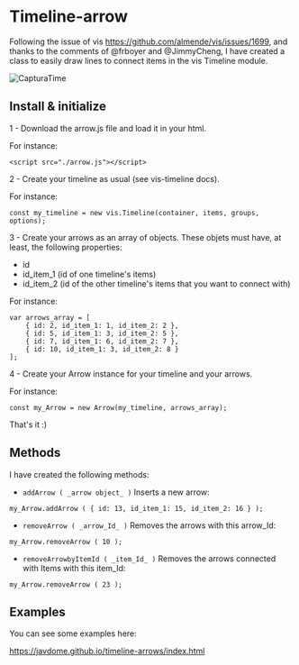 # Timeline-arrow

Following the issue of vis https://github.com/almende/vis/issues/1699, and thanks to the comments of @frboyer and @JimmyCheng, I have created a class to easily draw lines to connect items in the vis Timeline module.

![CapturaTime](https://user-images.githubusercontent.com/36993404/59111595-9d830600-8941-11e9-8cb8-8d7b72701a71.JPG)


## Install & initialize

1 - Download the arrow.js file and load it in your html.

For instance:

```
<script src="./arrow.js"></script>
```

2 - Create your timeline as usual (see vis-timeline docs).

For instance:

```
const my_timeline = new vis.Timeline(container, items, groups, options);
```


3 - Create your arrows as an array of objects. These objets must have, at least, the following properties:
* id
* id_item_1 (id of one timeline's items)
* id_item_2 (id of the other timeline's items that you want to connect with)

For instance:

```
var arrows_array = [
    { id: 2, id_item_1: 1, id_item_2: 2 },
    { id: 5, id_item_1: 3, id_item_2: 5 },
    { id: 7, id_item_1: 6, id_item_2: 7 },
    { id: 10, id_item_1: 3, id_item_2: 8 }
];
```

4 - Create your Arrow instance for your timeline and your arrows.

For instance:

```
const my_Arrow = new Arrow(my_timeline, arrows_array);
```

That's it :)


## Methods

I have created the following methods:

* `addArrow ( _arrow object_ )`  Inserts a new arrow:
```
my_Arrow.addArrow ( { id: 13, id_item_1: 15, id_item_2: 16 } );
```

* `removeArrow ( _arrow_Id_ )`   Removes the arrows with this arrow_Id:
```
my_Arrow.removeArrow ( 10 );
```

* `removeArrowbyItemId ( _item_Id_ )`   Removes the arrows connected with Items with this item_Id:
```
my_Arrow.removeArrow ( 23 );
```

## Examples

You can see some examples here:

https://javdome.github.io/timeline-arrows/index.html
